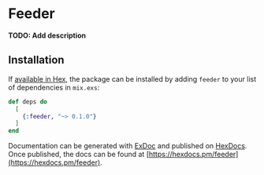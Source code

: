 # Feeder

**TODO: Add description**

## Installation

If [available in Hex](https://hex.pm/docs/publish), the package can be installed
by adding `feeder` to your list of dependencies in `mix.exs`:

```elixir
def deps do
  [
    {:feeder, "~> 0.1.0"}
  ]
end
```

Documentation can be generated with [ExDoc](https://github.com/elixir-lang/ex_doc)
and published on [HexDocs](https://hexdocs.pm). Once published, the docs can
be found at [https://hexdocs.pm/feeder](https://hexdocs.pm/feeder).

